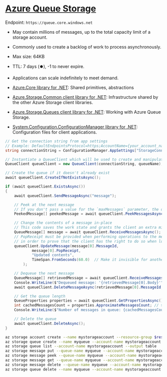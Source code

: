# [Azure Queue Storage](https://docs.microsoft.com/en-us/azure/storage/queues/)

Endpoint: `https://queue.core.windows.net`

- May contain millions of messages, up to the total capacity limit of a storage account.
- Commonly used to create a backlog of work to process asynchronously.
- Max size: 64KB
- TTL: 7 days (⏺️), -1 to never expire.
- Applications can scale indefinitely to meet demand.

- [Azure.Core library for .NET](https://www.nuget.org/packages/azure.core/): Shared primitives, abstractions
- [Azure.Storage.Common client library for .NET](https://www.nuget.org/packages/azure.storage.common/): Infrastructure shared by the other Azure Storage client libraries.
- [Azure.Storage.Queues client library for .NET](https://www.nuget.org/packages/azure.storage.queues/): Working with Azure Queue Storage.
- [System.Configuration.ConfigurationManager library for .NET](https://www.nuget.org/packages/system.configuration.configurationmanager/): Configuration files for client applications.

```cs
// Get the connection string from app settings
// Example: DefaultEndpointsProtocol=https;AccountName={your_account_name};AccountKey={your_account_key};EndpointSuffix={endpoint_suffix}
string connectionString = ConfigurationManager.AppSettings["StorageConnectionString"];

// Instantiate a QueueClient which will be used to create and manipulate the queue
QueueClient queueClient = new QueueClient(connectionString, queueName);

// Create the queue if it doesn't already exist
await queueClient.CreateIfNotExistsAsync();

if (await queueClient.ExistsAsync())
{
    await queueClient.SendMessageAsync("message");

    // Peek at the next message
    // If you don't pass a value for the `maxMessages` parameter, the default is to peek at one message.
    PeekedMessage[] peekedMessage = await queueClient.PeekMessagesAsync();

    // Change the contents of a message in-place
    // This code saves the work state and grants the client an extra minute to continue their message (default is 30 sec).
    QueueMessage[] message = await queueClient.ReceiveMessagesAsync();
    // PopReceipt must be provided when performing operations to the message
    // in order to prove that the client has the right to do so when locked
    queueClient.UpdateMessage(message[0].MessageId,
            message[0].PopReceipt,
            "Updated contents",
            TimeSpan.FromSeconds(60.0)  // Make it invisible for another 60 seconds
        );

    // Dequeue the next message
    QueueMessage[] retrievedMessage = await queueClient.ReceiveMessagesAsync();
    Console.WriteLine($"Dequeued message: '{retrievedMessage[0].Body}'");
    await queueClient.DeleteMessageAsync(retrievedMessage[0].MessageId, retrievedMessage[0].PopReceipt);

    // Get the queue length
    QueueProperties properties = await queueClient.GetPropertiesAsync();
    int cachedMessagesCount = properties.ApproximateMessagesCount; // >= of actual messages count
    Console.WriteLine($"Number of messages in queue: {cachedMessagesCount}");

    // Delete the queue
    await queueClient.DeleteAsync();
}
```

```sh
az storage account create --name mystorageaccount --resource-group $resourceGroup --location eastus --sku Standard_LRS
az storage queue create --name myqueue --account-name mystorageaccount
az storage queue list --account-name mystorageaccount --output table
az storage message put --queue-name myqueue --account-name mystorageaccount --content "Hello, World!"
az storage message peek --queue-name myqueue --account-name mystorageaccount
az storage message get --queue-name myqueue --account-name mystorageaccount
az storage message delete --queue-name myqueue --account-name mystorageaccount --message-id <message-id> --pop-receipt <pop-receipt>
az storage queue delete --name myqueue --account-name mystorageaccount
```

